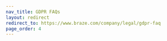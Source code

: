 ```yaml
---
nav_title: GDPR FAQs
layout: redirect
redirect_to: https://www.braze.com/company/legal/gdpr-faq
page_order: 4
---
```

